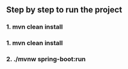 ## Step by step to run the project
### 1. mvn clean install
### 1. mvn clean install
### 2. ./mvnw spring-boot:run



